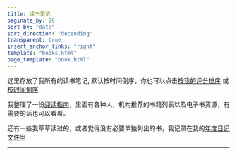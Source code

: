 ```yaml
---
title: 读书笔记
paginate_by: 20
sort_by: "date"
sort_direction: "decending"
transparent: true
insert_anchor_links: "right"
template: "books.html"
page_template: "book.html"
---
```


这里存放了我所有的读书笔记, 默认按时间倒序，你也可以点击[按我的评分排序](/books/) 或 [按时间倒序](/blog/books/)

我整理了一份[阅读指南](/content/books-guide.md)，里面有各种人，机构推荐的书籍列表以及电子书资源，有需要的话也可以看看。

还有一些我草草读过的，或者觉得没有必要单独列出的书，我记录在我的[年度日记文件里](/content/journal-2022.md#books)

---
